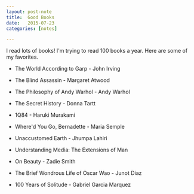 ```yaml
---
layout: post-note
title:  Good Books
date:   2015-07-23
categories: [notes]

---
```


I read lots of books! I'm trying to read 100 books a year. Here are some of my favorites.

* The World According to Garp - John Irving

* The Blind Assassin - Margaret Atwood

* The Philosophy of Andy Warhol - Andy Warhol

* The Secret History - Donna Tartt

* 1Q84 - Haruki Murakami

* Where'd You Go, Bernadette - Maria Semple

* Unaccustomed Earth - Jhumpa Lahiri

* Understanding Media: The Extensions of Man

* On Beauty - Zadie Smith

* The Brief Wondrous Life of Oscar Wao - Junot Diaz

* 100 Years of Solitude - Gabriel Garcia Marquez

